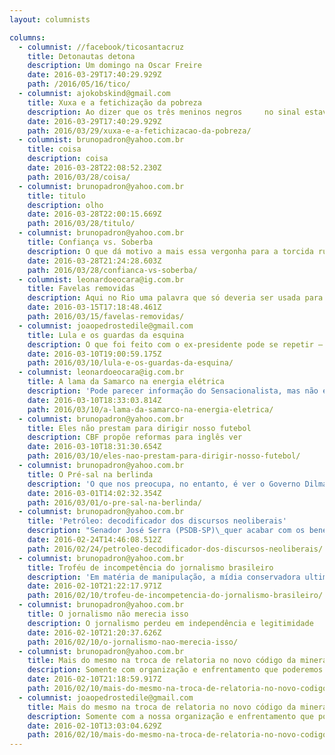 ```yaml
---
layout: columnists

columns:
  - columnist: //facebook/ticosantacruz
    title: Detonautas detona
    description: Um domingo na Oscar Freire
    date: 2016-03-29T17:40:29.929Z
    path: /2016/05/16/tico/
  - columnist: ajokobskind@gmail.com
    title: Xuxa e a fetichização da pobreza
    description: Ao dizer que os três meninos negros     no sinal estavam “ralando para conseguir
    date: 2016-03-29T17:40:29.929Z
    path: 2016/03/29/xuxa-e-a-fetichizacao-da-pobreza/
  - columnist: brunopadron@yahoo.com.br
    title: coisa
    description: coisa
    date: 2016-03-28T22:08:52.230Z
    path: 2016/03/28/coisa/
  - columnist: brunopadron@yahoo.com.br
    title: titulo
    description: olho
    date: 2016-03-28T22:00:15.669Z
    path: 2016/03/28/titulo/
  - columnist: brunopadron@yahoo.com.br
    title: Confiança vs. Soberba
    description: O que dá motivo a mais essa vergonha para a torcida rubro-negra é o famoso “aqui
    date: 2016-03-28T21:24:28.603Z
    path: 2016/03/28/confianca-vs-soberba/
  - columnist: leonardoeocara@ig.com.br
    title: Favelas removidas
    description: Aqui no Rio uma palavra que só deveria ser usada para lixo ou para corpos é usad
    date: 2016-03-15T17:18:48.461Z
    path: 2016/03/15/favelas-removidas/
  - columnist: joaopedrostedile@gmail.com
    title: Lula e os guardas da esquina
    description: O que foi feito com o ex-presidente pode se repetir – e se repete – com qualquer
    date: 2016-03-10T19:00:59.175Z
    path: 2016/03/10/lula-e-os-guardas-da-esquina/
  - columnist: leonardoeocara@ig.com.br
    title: A lama da Samarco na energia elétrica
    description: 'Pode parecer informação do Sensacionalista, mas não é: a Samarco, apesar de cons'
    date: 2016-03-10T18:33:03.814Z
    path: 2016/03/10/a-lama-da-samarco-na-energia-eletrica/
  - columnist: brunopadron@yahoo.com.br
    title: Eles não prestam para dirigir nosso futebol
    description: CBF propõe reformas para inglês ver
    date: 2016-03-10T18:31:30.654Z
    path: 2016/03/10/eles-nao-prestam-para-dirigir-nosso-futebol/
  - columnist: brunopadron@yahoo.com.br
    title: O Pré-sal na berlinda
    description: 'O que nos preocupa, no entanto, é ver o Governo Dilma cedendo'
    date: 2016-03-01T14:02:32.354Z
    path: 2016/03/01/o-pre-sal-na-berlinda/
  - columnist: brunopadron@yahoo.com.br
    title: 'Petróleo: decodificador dos discursos neoliberais'
    description: "Senador José Serra (PSDB-SP)\_quer acabar com os benefícios da Petrobras "
    date: 2016-02-24T14:46:08.512Z
    path: 2016/02/24/petroleo-decodificador-dos-discursos-neoliberais/
  - columnist: brunopadron@yahoo.com.br
    title: Troféu de incompetência do jornalismo brasileiro
    description: 'Em matéria de manipulação, a mídia conservadora ultimamente tem batido recordes'
    date: 2016-02-10T21:22:17.971Z
    path: 2016/02/10/trofeu-de-incompetencia-do-jornalismo-brasileiro/
  - columnist: brunopadron@yahoo.com.br
    title: O jornalismo não merecia isso
    description: O jornalismo perdeu em independência e legitimidade
    date: 2016-02-10T21:20:37.626Z
    path: 2016/02/10/o-jornalismo-nao-merecia-isso/
  - columnist: brunopadron@yahoo.com.br
    title: Mais do mesmo na troca de relatoria no novo código da mineração
    description: Somente com organização e enfrentamento que poderemos alterar a correlação
    date: 2016-02-10T21:18:59.917Z
    path: 2016/02/10/mais-do-mesmo-na-troca-de-relatoria-no-novo-codigo-da-mineracao/
  - columnist: joaopedrostedile@gmail.com
    title: Mais do mesmo na troca de relatoria no novo código da mineração
    description: Somente com a nossa organização e enfrentamento que poderemos alterar a correlaç
    date: 2016-02-10T13:03:04.629Z
    path: 2016/02/10/mais-do-mesmo-na-troca-de-relatoria-no-novo-codigo-da-mineracao/
---
```

